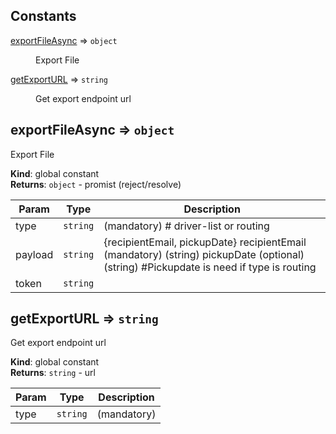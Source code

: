 ## Constants

<dl>
<dt><a href="#exportFileAsync">exportFileAsync</a> ⇒ <code>object</code></dt>
<dd><p>Export File</p>
</dd>
<dt><a href="#getExportURL">getExportURL</a> ⇒ <code>string</code></dt>
<dd><p>Get export endpoint url</p>
</dd>
</dl>

<a name="exportFileAsync"></a>

## exportFileAsync ⇒ <code>object</code>

Export File

**Kind**: global constant  
**Returns**: <code>object</code> - promist (reject/resolve)

| Param   | Type                | Description                                                                                                                            |
| ------- | ------------------- | -------------------------------------------------------------------------------------------------------------------------------------- |
| type    | <code>string</code> | (mandatory) # driver-list or routing                                                                                                   |
| payload | <code>string</code> | {recipientEmail, pickupDate} recipientEmail (mandatory) (string) pickupDate (optional) (string) #Pickupdate is need if type is routing |
| token   | <code>string</code> |                                                                                                                                        |

<a name="getExportURL"></a>

## getExportURL ⇒ <code>string</code>

Get export endpoint url

**Kind**: global constant  
**Returns**: <code>string</code> - url

| Param | Type                | Description |
| ----- | ------------------- | ----------- |
| type  | <code>string</code> | (mandatory) |
